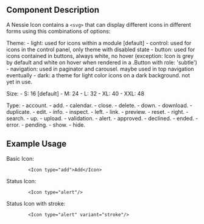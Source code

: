 Component Description
---------------------

A Nessie Icon contains a `<svg>` that can display different icons in different forms using this combinations of options:

Theme:
	- light: used for icons within a module [default]
	- control: used for icons in the control panel, only theme with disabled state
	- button: used for icons contained in buttons, always white, no hover (exception: Icon is grey by default and white on hover when rendered in a .Button with role: 'subtle')
	- navigation: used in paginator and carousel. maybe used in top navigation eventually
	- dark: a theme for light color icons on a dark background. not yet in use.

Size:
	- S: 16 [default]
	- M: 24
	- L: 32
	- XL: 40
	- XXL: 48

Type:
	- account.
	- add.
	- calendar.
	- close.
	- delete.
	- down.
	- download.
	- duplicate.
	- edit.
	- info.
	- inspect.
	- left.
	- link.
	- preview.
	- reset.
	- right.
	- search.
	- up.
	- upload.
	- validation.
	- alert.
	- approved.
	- declined.
	- ended.
	- error.
	- pending.
	- show.
	- hide.


Example Usage
-------------

Basic Icon:

		    <Icon type="add">Add</Icon>


Status Icon:

		    <Icon type="alert"/>


Status Icon with stroke:

		    <Icon type="alert" variant="stroke"/>
